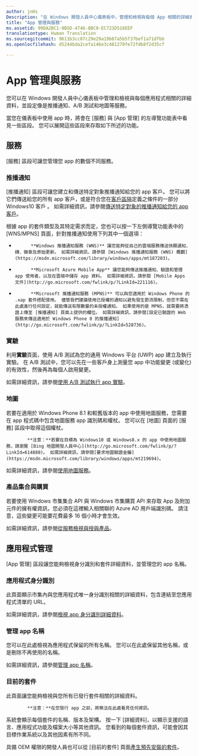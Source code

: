 ```yaml
---
author: jnHs
Description: "在 Windows 開發人員中心儀表板中，管理和檢視與每個 App 相關的詳細資料，並設定像是推播通知、A/B 測試和地圖等服務。"
title: "App 管理與服務"
ms.assetid: 99DA2BC1-9B5D-4746-8BC0-EC723D516EEF
translationtype: Human Translation
ms.sourcegitcommit: 9611b3cc87c29e29a19b87a5b5f37bef1a71dfbb
ms.openlocfilehash: d5244bda2cefa146e3c481270fe72fdb8f2d35cf

---
```


# App 管理與服務

您可以在 Windows 開發人員中心儀表板中管理和檢視與每個應用程式相關的詳細資料，並設定像是推播通知、A/B 測試和地圖等服務。

當您在儀表板中使用 app 時，將會在 [服務] 與 [App 管理] 的左導覽功能表中看見一些區段。 您可以展開這些區段來存取如下所述的功能。

## 服務

[服務] 區段可讓您管理您 app 的數個不同服務。

### 推播通知

[推播通知] 區段可讓您建立和傳送特定對象推播通知給您的 app 客戶。 您可以將它們傳送給您的所有 app 客戶，或是符合您在[客戶區隔](create-customer-segments.md)定義之條件的一部分 Windows10 客戶 。 如需詳細資訊，請參閱[傳送特定對象的推播通知給您的 app 客戶](send-push-notifications-to-your-apps-customers.md)。

根據 app 的套件類型及其特定需求而定，您也可以按一下左側導覽功能表中的 [WNS/MPNS] 頁面，針對推播通知使用下列其中一個選項： 

-   
            **Windows 推播通知服務 (WNS)** 讓您能夠從自己的雲端服務傳送快顯通知、磚、徽章及原始更新。 如需詳細資訊，請參閱 [Windows 推播通知服務 (WNS) 概觀](https://msdn.microsoft.com/library/windows/apps/mt187203)。

-   
            **Microsoft Azure Mobile App** 讓您能夠傳送推播通知、驗證和管理 app 使用者，以及在雲端中儲存 app 資料。 如需詳細資訊，請參閱 [Mobile Apps 文件](http://go.microsoft.com/fwlink/p/?LinkId=221116)。

-   
            **Microsoft 推播通知服務 (MPNS)** 可以與您適用於 Windows Phone 的 .xap 套件搭配使用。 儘管我們建議使用已授權的通知以避免發生節流限制，但您不需在此處進行任何設定，就能傳送有限數量的未授權通知。 如果使用的是 MPNS，就需要將憑證上傳至 [推播通知] 頁面上提供的欄位。 如需詳細資訊，請參閱[設定已驗證的 Web 服務來傳送適用於 Windows Phone 8 的推播通知](http://go.microsoft.com/fwlink/p/?LinkId=528736)。

### 實驗

利用**實驗**頁面，使用 A/B 測試為您的通用 Windows 平台 (UWP) app 建立及執行實驗。 在 A/B 測試中，您可以先在一些客戶身上測量您 app 中功能變更 (或變化) 的有效性，然後再為每個人啟用變更。

如需詳細資訊，請參閱[使用 A/B 測試執行 app 實驗](../monetize/run-app-experiments-with-a-b-testing.md)。

### 地圖

若要在適用於 Windows Phone 8.1 和較舊版本的 app 中使用地圖服務，您需要在 app 程式碼中包含地圖服務 app 識別碼和權杖。 您可以在 [地圖] 頁面的 [服務] 區段中取得這個權杖。

> 
            **注意：**若要在目標為 Windows10 或 Windows8.x 的 app 中使用地圖服務，請瀏覽 [Bing 地圖開發人員中心](http://go.microsoft.com/fwlink/p/?LinkId=614880)。 如需詳細資訊，請參閱[要求地圖驗證金鑰](https://msdn.microsoft.com/library/windows/apps/mt219694)。

如需詳細資訊，請參閱[使用地圖服務](use-map-services.md)。

### 產品集合與購買

若要使用 Windows 市集集合 API 與 Windows 市集購買 API 來存取 App 及附加元件的擁有權資訊，您必須在這裡輸入相關聯的 Azure AD 用戶端識別碼。 請注意，這些變更可能要花費最多 16 個小時才會生效。

如需詳細資訊，請參閱[從服務檢視與授與產品](https://msdn.microsoft.com/library/windows/apps/mt609002)。

## 應用程式管理

[App 管理] 區段讓您能夠檢視身分識別和套件詳細資料，並管理您的 app 名稱。

### 應用程式身分識別

此頁面顯示市集內與您應用程式唯一身分識別相關的詳細資料，包含連結至您應用程式清單的 URL。

如需詳細資訊，請參閱[檢視 app 身分識別詳細資料](view-app-identity-details.md)。

### 管理 app 名稱

您可以在此處檢視為應用程式保留的所有名稱。 您可以在此處保留其他名稱，或是刪除不再使用的名稱。

如需詳細資訊，請參閱[管理 app 名稱](manage-app-names.md)。

### 目前的套件

此頁面讓您能夠檢視與您所有已發行套件相關的詳細資料。

> 
            **注意：**在您發行 app 之前，將無法在此處看見任何資訊。

系統會顯示每個套件的名稱、版本及架構。 按一下 [詳細資料]，以顯示支援的語言、應用程式功能及檔案大小等其他資訊。 您看到的每個套件資訊，可能會因其目標作業系統以及其他因素有所不同。 

具備 OEM 權限的開發人員也可以從 [目前的套件] 頁面[產生預先安裝的套件](generate-preinstall-packages-for-oems.md)。

 

 



<!--HONumber=Nov16_HO1-->


